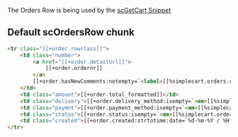The Orders Row is being used by the [scGetCart Snippet](../Snippets/scGetCart) 

## Default scOrdersRow chunk

```` html
<tr class="[[+order.rowclass]]">
    <td class="number">
        <a href="[[+order.detailUrl]]">
            [[+order.ordernr]]
        </a>
        [[+order.hasNewComments:notempty=`<label>[[%simplecart.orders.comments.unread]]</label>`]]
    </td>
    <td class="amount">[[+order.total_formatted]]</td>
    <td class="delivery">[[+order.delivery_method:isempty=`<em>[[%simplecart.orders.unknown]]</em>`]]</td>
    <td class="paymnt">[[+order.payment_method:isempty=`<em>[[%simplecart.orders.unknown]]</em>`]]</td>
    <td class="status">[[+order.status:isempty=`<em>[[%simplecart.orders.unknown]]</em>`]]</td>
    <td class="created">[[+order.created:strtotime:date=`%d-%m-%Y / %H:%M`]]</td>
</tr>
````